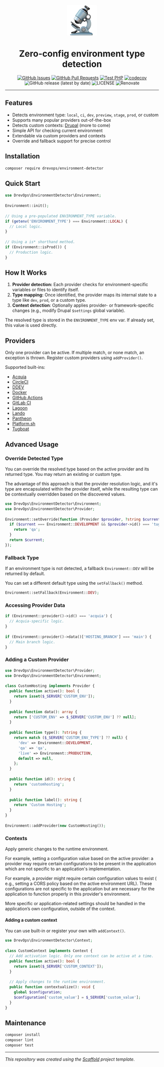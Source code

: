 <p align="center">
  <a href="" rel="noopener">
  <img width=100px height=100px src="logo.png" alt="Environment Detector"></a>
</p>

<h1 align="center">Zero-config environment type detection</h1>

<div align="center">

[![GitHub Issues](https://img.shields.io/github/issues/drevops/environment-detector.svg)](https://github.com/drevops/environment-detector/issues)
[![GitHub Pull Requests](https://img.shields.io/github/issues-pr/drevops/environment-detector.svg)](https://github.com/drevops/environment-detector/pulls)
[![Test PHP](https://github.com/drevops/environment-detector/actions/workflows/test-php.yml/badge.svg)](https://github.com/drevops/environment-detector/actions/workflows/test-php.yml)
[![codecov](https://codecov.io/gh/drevops/environment-detector/graph/badge.svg?token=7WEB1IXBYT)](https://codecov.io/gh/drevops/environment-detector)
![GitHub release (latest by date)](https://img.shields.io/github/v/release/drevops/environment-detector)
![LICENSE](https://img.shields.io/github/license/drevops/environment-detector)
![Renovate](https://img.shields.io/badge/renovate-enabled-green?logo=renovatebot)

</div>

---

## Features

- Detects environment type: `local`, `ci`, `dev`, `preview`, `stage`, `prod`, or custom
- Supports many popular providers out-of-the-box
- Detects custom contexts: [Drupal](src/Contexts/Drupal.php) (more to come)
- Simple API for checking current environment
- Extendable via custom providers and contexts
- Override and fallback support for precise control

## Installation

```bash
composer require drevops/environment-detector
```

## Quick Start

```php
use DrevOps\EnvironmentDetector\Environment;

Environment::init();

// Using a pre-populated ENVIRONMENT_TYPE variable.
if (getenv('ENVIRONMENT_TYPE') === Environment::LOCAL) {
  // Local logic.
}

// Using a is* shorthand method.
if (Environment::isProd()) {
  // Production logic.
}

```

## How It Works

1. **Provider detection:** Each provider checks for environment-specific variables
   or files to identify itself.
2. **Type mapping:** Once identified, the provider maps its internal state to a
   type like `dev`, `prod`, or a custom type.
3. **Context detection**: Optionally applies provider- or framework-specific
   changes (e.g., modify Drupal `$settings` global variable).

The resolved type is stored in the `ENVIRONMENT_TYPE` env var. If already set,
this value is used directly.

## Providers

Only one provider can be active. If multiple match, or none match, an exception
is thrown. Register custom providers using `addProvider()`.

Supported built-ins:

- [Acquia](src/Providers/Acquia.php)
- [CircleCI](src/Providers/CircleCi.php)
- [DDEV](src/Providers/Ddev.php)
- [Docker](src/Providers/Docker.php)
- [GitHub Actions](src/Providers/GitHubActions.php)
- [GitLab CI](src/Providers/GitLabCi.php)
- [Lagoon](src/Providers/Lagoon.php)
- [Lando](src/Providers/Lando.php)
- [Pantheon](src/Providers/Pantheon.php)
- [Platform.sh](src/Providers/PlatformSh.php)
- [Tugboat](src/Providers/Tugboat.php)

## Advanced Usage

### Override Detected Type

You can override the resolved type based on the active provider and its returned
type. You may return an existing or custom type.

The advantage of this approach is that the provider resolution logic, and it's
type are encapsulated within the provider itself, while the resulting type
can be contextually overridden based on the discovered values.

```php
use DrevOps\EnvironmentDetector\Environment;
use DrevOps\EnvironmentDetector\Provider;

Environment::setOverride(function (Provider $provider, ?string $current): ?string {
  if ($current === Environment::DEVELOPMENT && $provider->id() === 'tugboat') {
    return 'qa';
  }
  return $current;
});
```

### Fallback Type

If an environment type is not detected, a fallback `Environment::DEV` will be
returned by default.

You can set a different default type using the `setFallback()` method.

```php
Environment::setFallback(Environment::DEV);
```

### Accessing Provider Data

```php
if (Environment::provider()->id() === 'acquia') {
  // Acquia-specific logic.
}

if (Environment::provider()->data()['HOSTING_BRANCH'] === 'main') {
  // Main branch logic.
}
```

### Adding a Custom Provider

```php
use DrevOps\EnvironmentDetector\Provider;
use DrevOps\EnvironmentDetector\Environment;

class CustomHosting implements Provider {
  public function active(): bool {
    return isset($_SERVER['CUSTOM_ENV']);
  }

  public function data(): array {
    return ['CUSTOM_ENV' => $_SERVER['CUSTOM_ENV'] ?? null];
  }

  public function type(): ?string {
    return match ($_SERVER['CUSTOM_ENV_TYPE'] ?? null) {
      'dev' => Environment::DEVELOPMENT,
      'qa' => 'qa',
      'live' => Environment::PRODUCTION,
      default => null,
    };
  }

  public function id(): string {
    return 'customhosting';
  }

  public function label(): string {
    return 'Custom Hosting';
  }
}

Environment::addProvider(new CustomHosting());
```

### Contexts

Apply generic changes to the runtime environment.

For example, setting a configuration value based on the active
provider: a provider may require certain configurations to be present in the
application which are not specific to an application's implementation.

For example, a provider might require certain configuration values to exist (
e.g., setting a CORS policy based on the active environment URL). These
configurations are not specific to the application but are necessary for the
application to function properly in this provider's environment.

More specific or application-related settings should be handled in the
application’s own configuration, outside of the context.

#### Adding a custom context

You can use built-in or register your own with `addContext()`.

```php
use DrevOps\EnvironmentDetector\Context;

class CustomContext implements Context {
  // Add activation logic. Only one context can be active at a time.
  public function active(): bool {
    return isset($_SERVER['CUSTOM_CONTEXT']);
  }

  // Apply changes to the runtime environment.
  public function contextualize(): void {
    global $configuration;
    $configuration['custom_value'] = $_SERVER['custom_value'];
  }
}
```

## Maintenance

```bash
composer install
composer lint
composer test
```

---

*This repository was created using the *[*Scaffold*](https://getscaffold.dev/)*
project template.*

